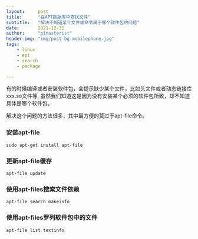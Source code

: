 ```yaml
---
layout:     post
title:      "在APT数据库中查找文件"
subtitle:   "解决不知道某个文件或命令属于哪个软件包的问题"
date:       2021-12-31
author:     "pinasterist"
header-img: "img/post-bg-mobilephone.jpg"
tags:
    - linux
    - apt
    - search
    - package

---
```


有的时候编译或者安装软件包，会提示缺少某个文件，比如头文件或者动态链接库xxx.so文件等, 虽然我们知道这是因为没有安装某个必须的软件包所致，却不知道具体是哪个软件包。

解决这个问题的方法很多，其中最方便的莫过于apt-file命令。

### 安装apt-file

```
sudo apt-get install apt-file
```

### 更新apt-file缓存

```
apt-file update
```

### 使用apt-files搜索文件依赖

```
apt-file search makeinfo
```

### 使用apt-files罗列软件包中的文件

```
apt-file list textinfo
```

